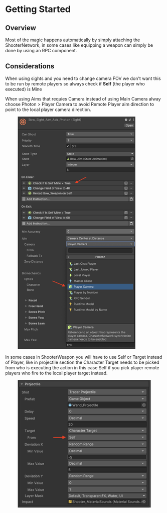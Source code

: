 # Getting Started

## Overview

Most of the magic happens automatically by simply attaching the ShooterNetwork, in some cases like equipping a weapon can simply be done by using an RPC component.

## Considerations

When using sights and you need to change camera FOV we don't want this to be run by remote players so always check if **Self** (the player who executed) is Mine&#x20;

When using Aims that requies Camera instead of using Main Camera alway choose Photon > Player Camera to avoid Remote Player aim direction to point to the local player camera direction.

<div align="left">

<figure><img src="../../../.gitbook/assets/image (1) (1).png" alt="" width="375"><figcaption></figcaption></figure>

</div>

In some cases in ShooterWeapon you will have to use Self or Target instead of Player, like in projectile section the Character Target needs to be picked from who is executing the action in this case Self if you pick player remote players who fire to the local player target instead.

<figure><img src="../../../.gitbook/assets/image (2) (1).png" alt=""><figcaption></figcaption></figure>
